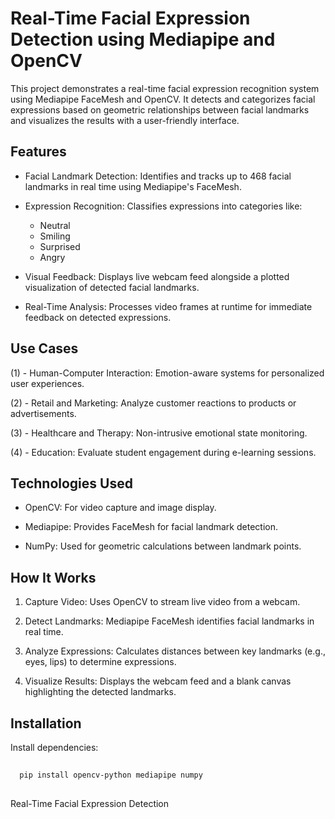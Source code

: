 
# Real-Time Facial Expression Detection using Mediapipe and OpenCV

This project demonstrates a real-time facial expression recognition system using Mediapipe FaceMesh and OpenCV. It detects and categorizes facial expressions based on geometric relationships between facial landmarks and visualizes the results with a user-friendly interface.




## Features


- Facial Landmark Detection:
  Identifies and tracks up to 468 facial landmarks in real time   using Mediapipe's FaceMesh.

- Expression Recognition:
  Classifies expressions into categories like:
   - Neutral
   - Smiling
   - Surprised
   - Angry

- Visual Feedback:
  Displays live webcam feed alongside a plotted visualization of detected facial landmarks.

- Real-Time Analysis:
  Processes video frames at runtime for immediate feedback on detected expressions.
## Use Cases

(1) - Human-Computer Interaction:
Emotion-aware systems for personalized user experiences.

(2) - Retail and Marketing:
Analyze customer reactions to products or advertisements.

(3) - Healthcare and Therapy:
Non-intrusive emotional state monitoring.

(4) - Education:
Evaluate student engagement during e-learning sessions.
## Technologies Used

- OpenCV:
For video capture and image display.

- Mediapipe:
Provides FaceMesh for facial landmark detection.

- NumPy:
Used for geometric calculations between landmark points.


## How It Works

1. Capture Video:
Uses OpenCV to stream live video from a webcam.

2. Detect Landmarks:
Mediapipe FaceMesh identifies facial landmarks in real time.

3. Analyze Expressions:
Calculates distances between key landmarks (e.g., eyes, lips) to determine expressions.

4. Visualize Results:
Displays the webcam feed and a blank canvas highlighting the detected landmarks.
## Installation


Install dependencies:

```bash
  
  pip install opencv-python mediapipe numpy
  

```
    
Real-Time Facial Expression Detection 
